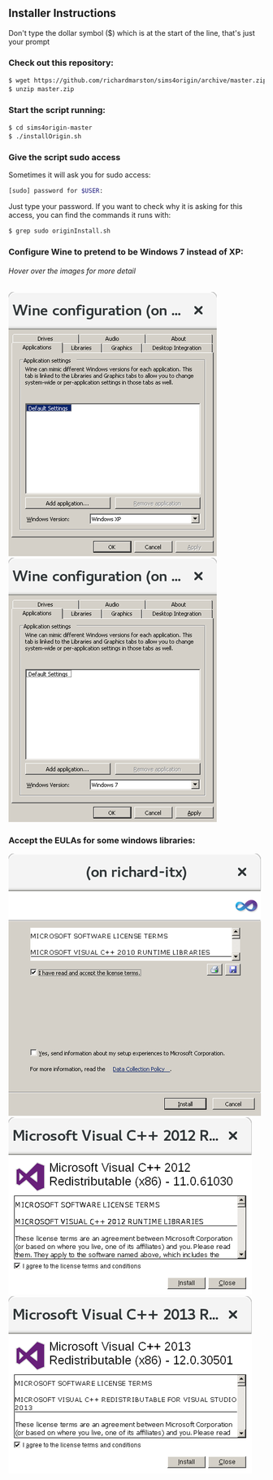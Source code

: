 

## Installer Instructions
Don't type the dollar symbol ($) which is at the start of the line, that's just your prompt

### Check out this repository:
```bash
$ wget https://github.com/richardmarston/sims4origin/archive/master.zip
$ unzip master.zip
```

### Start the script running:
```bash
$ cd sims4origin-master
$ ./installOrigin.sh
```
### Give the script sudo access
Sometimes it will ask you for sudo access:
```bash
[sudo] password for $USER:
```
Just type your password. If you want to check why it is asking for this access, you can find the commands it runs with:
```bash
$ grep sudo originInstall.sh
```

### Configure Wine to pretend to be Windows 7 instead of XP:
###### Hover over the images for more detail
![Config screenshot](screenshots/WineConfig1.png?raw=true "Change this screen")
![Config screenshot](screenshots/WineConfig2.png?raw=true "..so it looks like this")

### Accept the EULAs for some windows libraries:
![Config screenshot](screenshots/VisualC%2B%2B2010.png?raw=true "Note that the agreement box is checked")
![Config screenshot](screenshots/VisualC%2B%2B2012.png?raw=true "Note that the agreement box is checked")
![Config screenshot](screenshots/VisualC%2B%2B2013.png?raw=true "Note that the agreement box is checked")
